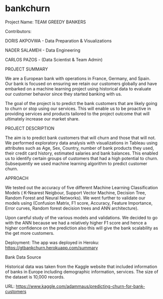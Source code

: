 # bankchurn
Project Name: TEAM GREEDY  BANKERS

Contributors:

DORIS AKPOVWA - Data Preparation & 
Visualizations

NADER SALAMEH - Data Engineering

CARLOS PAZOS - (Data Scientist & Team Admin)


PROJECT SUMMARY

We are a European bank with operations in France, Germany, and Spain. Our bank is focused on ensuring we retain our customers globally and have embarked on a machine learning project using historical data to evaluate our customer behavior since they started banking with us. 

The goal of the project is to predict the bank customers that are likely going to churn or stop using our services. This will enable us to be proactive in providing services and products tailored to the project outcome that will ultimately increase our market share. 


PROJECT DESCRIPTION 

The aim is to predict bank customers that will churn and those that will not. We performed exploratory data analysis with visualizations in Tableau using attributes such as Age, Sex, Country, number of bank products they used, their credit card history, estimated salaries and bank balances. This enabled us to identify certain groups of customers that had a high potential to churn.  Subsequently we used machine learning algorithm to predict customer churn.

APPROACH

We tested out the accuracy of five different Machine Learning Classification Models ( K-Nearest Neigbour, Support Vector Machine, Decision Tree, Random Forest and Neural Networks). We went further to validate our models using (Confusion Matrix, F1 score, Accuracy, Feature Importance, Error curves, Random forest decision trees and ANN architecture).

Upon careful study of the various models and validations. We decided to go with the ANN because we had a relatively higher F1 score and hence a higher confidence on the prediction also this will give the bank scalability as the get more customers.

Deployment:
The app was deployed in Heroku:
https://gtbankchurn.herokuapp.com/summary

Bank Data Source

Historical data was taken from the Kaggle website that included information of banks in Europe including demographic information, services. The size of the dataset is 10,000 records.

URL: https://www.kaggle.com/adammaus/predicting-churn-for-bank-customers

